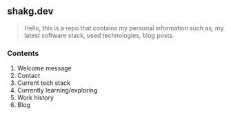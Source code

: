 ## shakg.dev
> Hello, this is a repo that contains my personal information such as, my latest software stack, used technologies, blog posts.  

### Contents 
1. Welcome message
2. Contact
3. Current tech stack 
4. Currently learning/exploring
5. Work history
6. Blog

